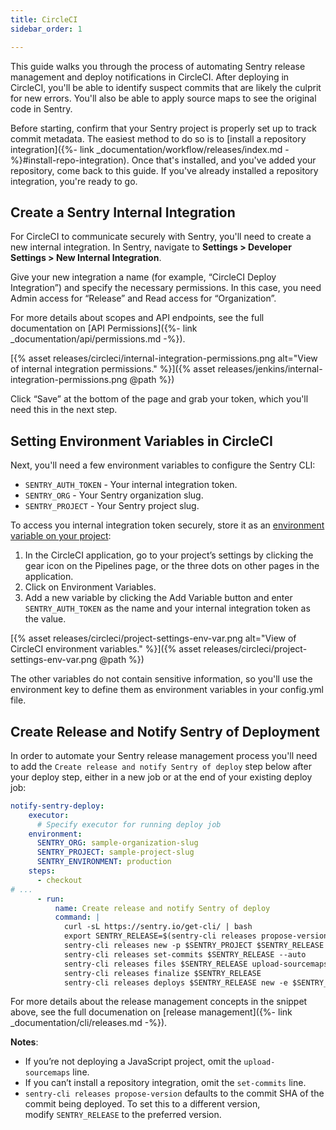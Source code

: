 ```yaml
---
title: CircleCI
sidebar_order: 1

---
```


This guide walks you through the process of automating Sentry release management and deploy notifications in CircleCI. After deploying in CircleCI, you'll be able to identify suspect commits that are likely the culprit for new errors. You'll also be able to apply source maps to see the original code in Sentry.

Before starting, confirm that your Sentry project is properly set up to track commit metadata. The easiest method to do so is to [install a repository integration]({%- link _documentation/workflow/releases/index.md -%}#install-repo-integration). Once that's installed, and you've added your repository, come back to this guide. If you've already installed a repository integration, you're ready to go.

## Create a Sentry Internal Integration

For CircleCI to communicate securely with Sentry, you'll need to create a new internal integration. In Sentry, navigate to **Settings > Developer Settings > New Internal Integration**.

Give your new integration a name (for example, “CircleCI Deploy Integration”) and specify the necessary permissions. In this case, you need Admin access for “Release” and Read access for “Organization”.

For more details about scopes and API endpoints, see the full documentation on [API Permissions]({%- link _documentation/api/permissions.md -%}).

[{% asset releases/circleci/internal-integration-permissions.png alt="View of internal integration permissions." %}]({% asset releases/jenkins/internal-integration-permissions.png @path %})

Click “Save” at the bottom of the page and grab your token, which you'll need this in the next step.

## Setting Environment Variables in CircleCI

Next, you'll need a few environment variables to configure the Sentry CLI:

- `SENTRY_AUTH_TOKEN` - Your internal integration token.
- `SENTRY_ORG` - Your Sentry organization slug.
- `SENTRY_PROJECT` - Your Sentry project slug.

To access you internal integration token securely, store it as an [environment variable on your project](https://circleci.com/docs/2.0/env-vars/#setting-an-environment-variable-in-a-project):

1. In the CircleCI application, go to your project’s settings by clicking the gear icon on the Pipelines page, or the three dots on other pages in the application.
2. Click on Environment Variables.
3. Add a new variable by clicking the Add Variable button and enter `SENTRY_AUTH_TOKEN` as the name and your internal integration token as the value.

[{% asset releases/circleci/project-settings-env-var.png alt="View of CircleCI environment variables." %}]({% asset releases/circleci/project-settings-env-var.png @path %})

The other variables do not contain sensitive information, so you'll use the environment key to define them as environment variables in your config.yml file.

## Create Release and Notify Sentry of Deployment

In order to automate your Sentry release management process you'll need to add the `Create release and notify Sentry of deploy` step below after your deploy step, either in a new job or at the end of your existing deploy job:

```yaml
notify-sentry-deploy:
    executor:
      # Specify executor for running deploy job
    environment:
      SENTRY_ORG: sample-organization-slug
      SENTRY_PROJECT: sample-project-slug
      SENTRY_ENVIRONMENT: production
    steps:
      - checkout
# ...
      - run:
          name: Create release and notify Sentry of deploy
          command: | 
            curl -sL https://sentry.io/get-cli/ | bash
            export SENTRY_RELEASE=$(sentry-cli releases propose-version)
            sentry-cli releases new -p $SENTRY_PROJECT $SENTRY_RELEASE
            sentry-cli releases set-commits $SENTRY_RELEASE --auto
            sentry-cli releases files $SENTRY_RELEASE upload-sourcemaps build/static/js
            sentry-cli releases finalize $SENTRY_RELEASE
            sentry-cli releases deploys $SENTRY_RELEASE new -e $SENTRY_ENVIRONMENT
```

For more details about the release management concepts in the snippet above, see the full documenation on [release management]({%- link _documentation/cli/releases.md -%}).

**Notes**:

- If you’re not deploying a JavaScript project, omit the `upload-sourcemaps` line.
- If you can’t install a repository integration, omit the `set-commits` line.
- `sentry-cli releases propose-version` defaults to the commit SHA of the commit being deployed. To set this to a different version, modify `SENTRY_RELEASE` to the preferred version.